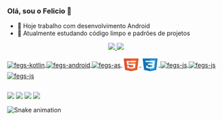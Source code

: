### Olá, sou o Felicio 👋

- 🔭 Hoje trabalho com desenvolvimento Android 
- 🌱 Atualmente estudando código limpo e padrões de projetos

<div align="center">
  <a href="https://github.com/feliciogs">
  <img height="180em" src="https://github-readme-stats.vercel.app/api?username=feliciogs&show_icons=true&theme=dark&include_all_commits=true&count_private=true"/>
  <img height="180em" src="https://github-readme-stats.vercel.app/api/top-langs/?username=feliciogs&layout=compact&langs_count=7&theme=dark"/>
</div>

 <div style="display: inline_block"><br>
  <img align="center" alt="fegs-kotlin" height="30" width="40" src="https://cdn.jsdelivr.net/gh/devicons/devicon/icons/kotlin/kotlin-plain-wordmark.svg">
  <img align="center" alt="fegs-android" height="30" width="40" src="https://cdn.jsdelivr.net/gh/devicons/devicon/icons/android/android-original-wordmark.svg">
  <img align="center" alt="fegs-as" height="30" width="40" src="https://cdn.jsdelivr.net/gh/devicons/devicon/icons/androidstudio/androidstudio-original.svg">
  <img align="center" alt="fegs-HTML" height="30" width="40" src="https://raw.githubusercontent.com/devicons/devicon/master/icons/html5/html5-original.svg">
  <img align="center" alt="fegs-CSS" height="30" width="40" src="https://raw.githubusercontent.com/devicons/devicon/master/icons/css3/css3-original.svg">
  <img align="center" alt="fegs-js" height="30" width="40" src="https://cdn.jsdelivr.net/gh/devicons/devicon/icons/javascript/javascript-original.svg">
  <img align="center" alt="fegs-js" height="30" width="40" src="https://cdn.jsdelivr.net/gh/devicons/devicon/icons/java/java-original-wordmark.svg">
  <img align="center" alt="fegs-js" height="30" width="40" src="https://cdn.jsdelivr.net/gh/devicons/devicon/icons/php/php-plain.svg">
</div>

##
<div>
  <a href="https://www.linkedin.com/in/felicio-gabriel-07676513a" target="_blank"><img src="https://img.shields.io/badge/-LinkedIn-%230077B5?style=for-the-badge&logo=linkedin&logoColor=white" target="_blank"></a>
  <a href="https://instagram.com/feliciosaopedro" target="_blank"><img src="https://img.shields.io/badge/-Instagram-%23E4405F?style=for-the-badge&logo=instagram&logoColor=white" target="_blank"></a>
  <a href = "mailto:feliciogssp@gmail.com"><img src="https://img.shields.io/badge/-Gmail-%23333?style=for-the-badge&logo=gmail&logoColor=white" target="_blank"></a>
  <a href="https://www.youtube.com/channel/UCUwixcebFh1Le1B1jO9i88Q" target="_blank"><img src="https://img.shields.io/badge/YouTube-FF0000?style=for-the-badge&logo=youtube&logoColor=white" target="_blank"></a>
</div>
  
  
  ![Snake animation](https://github.com/feliciogs/feliciogs/blob/output/github-contribution-grid-snake.svg)

